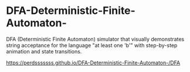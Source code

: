 # DFA-Deterministic-Finite-Automaton-
DFA (Deterministic Finite Automaton) simulator that visually demonstrates string acceptance for the language "at least one 'b'" with step-by-step animation and state transitions.

https://perdsssssss.github.io/DFA-Deterministic-Finite-Automaton-/DFA
